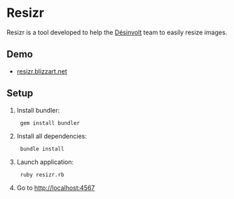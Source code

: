 Resizr
======

Resizr is a tool developed to help the [Désinvolt](http://www.desinvolt.fr) team to easily resize images.


Demo
-----------------

* [resizr.blizzart.net](http://resizr.blizzart.net/)


Setup
-----------------

1. Install bundler:

        gem install bundler

2. Install all dependencies:

        bundle install

3. Launch application:

        ruby resizr.rb

4. Go to [http://localhost:4567](http://localhost:4567)
